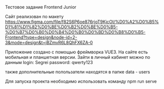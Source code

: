 Тестовое задание Frontend Junior

Сайт реализован  по макету https://www.figma.com/file/f82S6P6oe876rjoT9KjcOl/%D0%A2%D0%B5%D1%81%D1%82%D0%BE%D0%B2%D0%BE%D0%B5-%D0%B7%D0%B0%D0%B4%D0%B0%D0%BD%D0%B8%D0%B5-Frontend?type=design&node-id=2-3&mode=design&t=jBZmvR6L8QhFX6ZA-0

Приложение создано с помощью фреймворка VUE3. На сайте есть мобильная и планшетная версии. 
Зайти в личный кабинет можно по данным login: Segrei password: qwerty123

также дополнительные полользатели находятся в папке data - users

Для запуска проекта необходимо использовать команду
npm run serve
